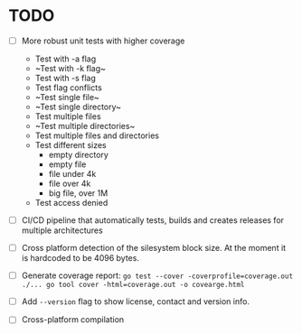 # TODO

 - [ ] More robust unit tests with higher coverage
    * Test with -a flag
    * ~Test with -k flag~
    * Test with -s flag
    * Test flag conflicts
    * ~Test single file~
    * ~Test single directory~
    * Test multiple files
    * ~Test multiple directories~
    * Test multiple files and directories
    * Test different sizes
        - empty directory
        - empty file
        - file under 4k
        - file over 4k
        - big file, over 1M
    * Test access denied

 - [ ] CI/CD pipeline that automatically tests, builds and creates releases for
       multiple architectures

 - [ ] Cross platform detection of the silesystem block size. At the moment it
       is hardcoded to be 4096 bytes.

 - [ ] Generate coverage report:
       ```
       go test --cover -coverprofile=coverage.out ./...
       go tool cover -html=coverage.out -o covearge.html
       ```
 - [ ] Add `--version` flag to show license, contact and version info.
 - [ ] Cross-platform compilation
